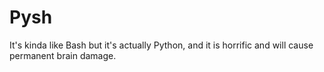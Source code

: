 # Pysh

It's kinda like Bash but it's actually Python, and it is horrific and will cause permanent brain damage.
